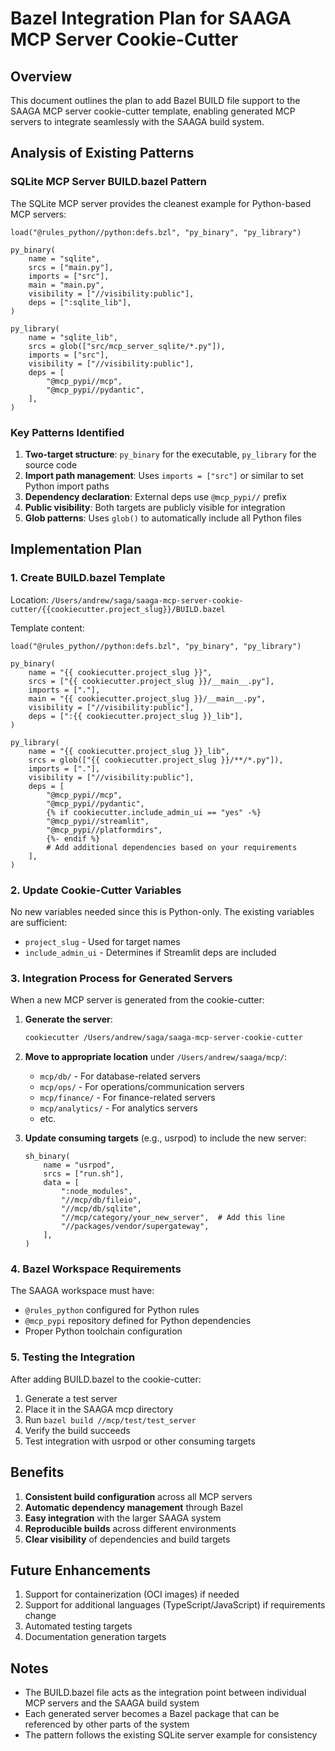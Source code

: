 # Bazel Integration Plan for SAAGA MCP Server Cookie-Cutter

## Overview

This document outlines the plan to add Bazel BUILD file support to the SAAGA MCP server cookie-cutter template, enabling generated MCP servers to integrate seamlessly with the SAAGA build system.

## Analysis of Existing Patterns

### SQLite MCP Server BUILD.bazel Pattern

The SQLite MCP server provides the cleanest example for Python-based MCP servers:

```bazel
load("@rules_python//python:defs.bzl", "py_binary", "py_library")

py_binary(
    name = "sqlite",
    srcs = ["main.py"],
    imports = ["src"],
    main = "main.py",
    visibility = ["//visibility:public"],
    deps = [":sqlite_lib"],
)

py_library(
    name = "sqlite_lib",
    srcs = glob(["src/mcp_server_sqlite/*.py"]),
    imports = ["src"],
    visibility = ["//visibility:public"],
    deps = [
        "@mcp_pypi//mcp",
        "@mcp_pypi//pydantic",
    ],
)
```

### Key Patterns Identified

1. **Two-target structure**: `py_binary` for the executable, `py_library` for the source code
2. **Import path management**: Uses `imports = ["src"]` or similar to set Python import paths
3. **Dependency declaration**: External deps use `@mcp_pypi//` prefix
4. **Public visibility**: Both targets are publicly visible for integration
5. **Glob patterns**: Uses `glob()` to automatically include all Python files

## Implementation Plan

### 1. Create BUILD.bazel Template

Location: `/Users/andrew/saga/saaga-mcp-server-cookie-cutter/{{cookiecutter.project_slug}}/BUILD.bazel`

Template content:
```bazel
load("@rules_python//python:defs.bzl", "py_binary", "py_library")

py_binary(
    name = "{{ cookiecutter.project_slug }}",
    srcs = ["{{ cookiecutter.project_slug }}/__main__.py"],
    imports = ["."],
    main = "{{ cookiecutter.project_slug }}/__main__.py",
    visibility = ["//visibility:public"],
    deps = [":{{ cookiecutter.project_slug }}_lib"],
)

py_library(
    name = "{{ cookiecutter.project_slug }}_lib",
    srcs = glob(["{{ cookiecutter.project_slug }}/**/*.py"]),
    imports = ["."],
    visibility = ["//visibility:public"],
    deps = [
        "@mcp_pypi//mcp",
        "@mcp_pypi//pydantic",
        {% if cookiecutter.include_admin_ui == "yes" -%}
        "@mcp_pypi//streamlit",
        "@mcp_pypi//platformdirs",
        {%- endif %}
        # Add additional dependencies based on your requirements
    ],
)
```

### 2. Update Cookie-Cutter Variables

No new variables needed since this is Python-only. The existing variables are sufficient:
- `project_slug` - Used for target names
- `include_admin_ui` - Determines if Streamlit deps are included

### 3. Integration Process for Generated Servers

When a new MCP server is generated from the cookie-cutter:

1. **Generate the server**:
   ```bash
   cookiecutter /Users/andrew/saga/saaga-mcp-server-cookie-cutter
   ```

2. **Move to appropriate location** under `/Users/andrew/saaga/mcp/`:
   - `mcp/db/` - For database-related servers
   - `mcp/ops/` - For operations/communication servers
   - `mcp/finance/` - For finance-related servers
   - `mcp/analytics/` - For analytics servers
   - etc.

3. **Update consuming targets** (e.g., usrpod) to include the new server:
   ```bazel
   sh_binary(
       name = "usrpod",
       srcs = ["run.sh"],
       data = [
           ":node_modules",
           "//mcp/db/fileio",
           "//mcp/db/sqlite",
           "//mcp/category/your_new_server",  # Add this line
           "//packages/vendor/supergateway",
       ],
   )
   ```

### 4. Bazel Workspace Requirements

The SAAGA workspace must have:
- `@rules_python` configured for Python rules
- `@mcp_pypi` repository defined for Python dependencies
- Proper Python toolchain configuration

### 5. Testing the Integration

After adding BUILD.bazel to the cookie-cutter:

1. Generate a test server
2. Place it in the SAAGA mcp directory
3. Run `bazel build //mcp/test/test_server`
4. Verify the build succeeds
5. Test integration with usrpod or other consuming targets

## Benefits

1. **Consistent build configuration** across all MCP servers
2. **Automatic dependency management** through Bazel
3. **Easy integration** with the larger SAAGA system
4. **Reproducible builds** across different environments
5. **Clear visibility** of dependencies and build targets

## Future Enhancements

1. Support for containerization (OCI images) if needed
2. Support for additional languages (TypeScript/JavaScript) if requirements change
3. Automated testing targets
4. Documentation generation targets

## Notes

- The BUILD.bazel file acts as the integration point between individual MCP servers and the SAAGA build system
- Each generated server becomes a Bazel package that can be referenced by other parts of the system
- The pattern follows the existing SQLite server example for consistency